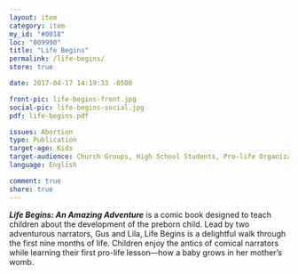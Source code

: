 ```yaml
---
layout: item
category: item
my_id: "#0018"
loc: "009990"
title: "Life Begins"
permalink: /life-begins/
store: true

date: 2017-04-17 14:19:33 -0500

front-pic: life-begins-front.jpg
social-pic: life-begins-social.jpg
pdf: life-begins.pdf

issues: Abortion
type: Publication
target-age: Kids
target-audience: Church Groups, High School Students, Pro-life Organizations, Youth Group
language: English

comment: true
share: true
---
```

<p><b><i>Life Begins: An Amazing Adventure</i></b> is a comic book designed to teach children about the development of the preborn child. Lead by two adventurous narrators, Gus and Lila, Life Begins is a delightful walk through the first nine months of life. Children enjoy the antics of comical narrators while learning their first pro-life lesson—how a baby grows in her mother’s womb.</p>